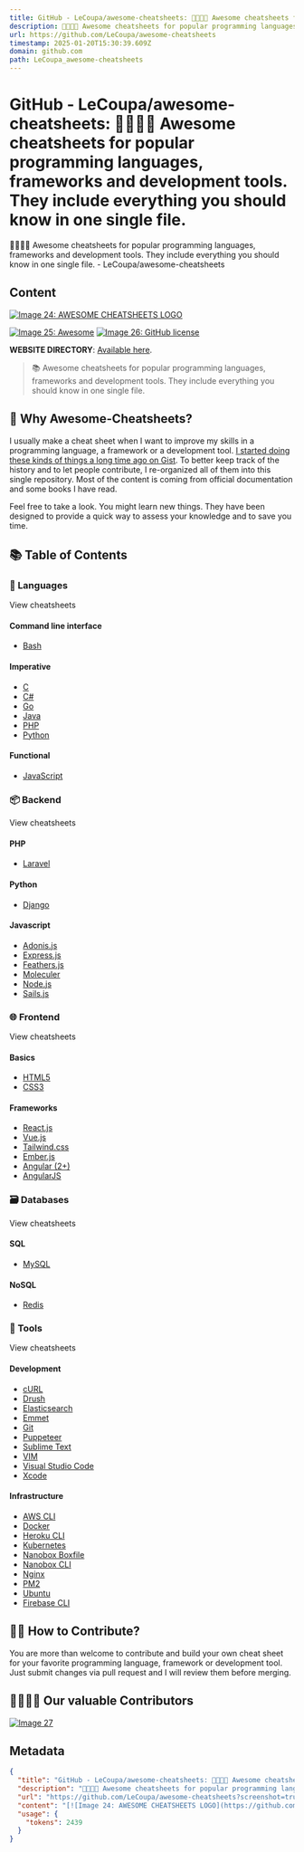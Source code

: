 ```yaml
---
title: GitHub - LeCoupa/awesome-cheatsheets: 👩‍💻👨‍💻 Awesome cheatsheets for popular programming languages, frameworks and development tools. They include everything you should know in one single file.
description: 👩‍💻👨‍💻 Awesome cheatsheets for popular programming languages, frameworks and development tools. They include everything you should know in one single file. - LeCoupa/awesome-cheatsheets
url: https://github.com/LeCoupa/awesome-cheatsheets
timestamp: 2025-01-20T15:30:39.609Z
domain: github.com
path: LeCoupa_awesome-cheatsheets
---
```


# GitHub - LeCoupa/awesome-cheatsheets: 👩‍💻👨‍💻 Awesome cheatsheets for popular programming languages, frameworks and development tools. They include everything you should know in one single file.


👩‍💻👨‍💻 Awesome cheatsheets for popular programming languages, frameworks and development tools. They include everything you should know in one single file. - LeCoupa/awesome-cheatsheets


## Content

[![Image 24: AWESOME CHEATSHEETS LOGO](https://github.com/LeCoupa/awesome-cheatsheets/raw/master/_design/cover_github@2x.png)](https://lecoupa.github.io/awesome-cheatsheets/)

[![Image 25: Awesome](https://camo.githubusercontent.com/3418ba3754faddfb88c5cbdc94c31ad670fc693c8caa59bc2806c9836acc04e4/68747470733a2f2f617765736f6d652e72652f62616467652e737667)](https://awesome.re/) [![Image 26: GitHub license](https://camo.githubusercontent.com/6581c31c16c1b13ddc2efb92e2ad69a93ddc4a92fd871ff15d401c4c6c9155a4/68747470733a2f2f696d672e736869656c64732e696f2f62616467652f6c6963656e73652d4d49542d626c75652e737667)](https://github.com/LeCoupa/awesome-cheatsheets/blob/master/LICENSE)

**WEBSITE DIRECTORY**: [Available here](https://lecoupa.github.io/awesome-cheatsheets/).

> 📚 Awesome cheatsheets for popular programming languages, frameworks and development tools. They include everything you should know in one single file.

🤔 Why Awesome-Cheatsheets?
---------------------------

[](https://github.com/LeCoupa/awesome-cheatsheets?screenshot=true#-why-awesome-cheatsheets)

I usually make a cheat sheet when I want to improve my skills in a programming language, a framework or a development tool. [I started doing these kinds of things a long time ago on Gist](https://gist.github.com/LeCoupa). To better keep track of the history and to let people contribute, I re-organized all of them into this single repository. Most of the content is coming from official documentation and some books I have read.

Feel free to take a look. You might learn new things. They have been designed to provide a quick way to assess your knowledge and to save you time.

📚 Table of Contents
--------------------

[](https://github.com/LeCoupa/awesome-cheatsheets?screenshot=true#-table-of-contents)

### 📃 Languages

[](https://github.com/LeCoupa/awesome-cheatsheets?screenshot=true#-languages)

View cheatsheets

#### Command line interface

[](https://github.com/LeCoupa/awesome-cheatsheets?screenshot=true#command-line-interface)

*   [Bash](https://github.com/LeCoupa/awesome-cheatsheets/blob/master/languages/bash.sh)

#### Imperative

[](https://github.com/LeCoupa/awesome-cheatsheets?screenshot=true#imperative)

*   [C](https://github.com/LeCoupa/awesome-cheatsheets/blob/master/languages/C.txt)
*   [C#](https://github.com/LeCoupa/awesome-cheatsheets/blob/master/languages/C%23.txt)
*   [Go](https://github.com/LeCoupa/awesome-cheatsheets/blob/master/languages/golang.md)
*   [Java](https://github.com/LeCoupa/awesome-cheatsheets/blob/master/languages/java.md)
*   [PHP](https://github.com/LeCoupa/awesome-cheatsheets/blob/master/languages/php.php)
*   [Python](https://github.com/LeCoupa/awesome-cheatsheets/blob/master/languages/python.md)

#### Functional

[](https://github.com/LeCoupa/awesome-cheatsheets?screenshot=true#functional)

*   [JavaScript](https://github.com/LeCoupa/awesome-cheatsheets/blob/master/languages/javascript.js)

### 📦 Backend

[](https://github.com/LeCoupa/awesome-cheatsheets?screenshot=true#-backend)

View cheatsheets

#### PHP

[](https://github.com/LeCoupa/awesome-cheatsheets?screenshot=true#php)

*   [Laravel](https://github.com/LeCoupa/awesome-cheatsheets/blob/master/backend/laravel.php)

#### Python

[](https://github.com/LeCoupa/awesome-cheatsheets?screenshot=true#python)

*   [Django](https://github.com/LeCoupa/awesome-cheatsheets/blob/master/backend/django.py)

#### Javascript

[](https://github.com/LeCoupa/awesome-cheatsheets?screenshot=true#javascript)

*   [Adonis.js](https://github.com/LeCoupa/awesome-cheatsheets/blob/master/backend/adonis.js)
*   [Express.js](https://github.com/LeCoupa/awesome-cheatsheets/blob/master/backend/express.js)
*   [Feathers.js](https://github.com/LeCoupa/awesome-cheatsheets/blob/master/backend/feathers.js)
*   [Moleculer](https://github.com/LeCoupa/awesome-cheatsheets/blob/master/backend/moleculer.js)
*   [Node.js](https://github.com/LeCoupa/awesome-cheatsheets/blob/master/backend/node.js)
*   [Sails.js](https://github.com/LeCoupa/awesome-cheatsheets/blob/master/backend/sails.js)

### 🌐 Frontend

[](https://github.com/LeCoupa/awesome-cheatsheets?screenshot=true#-frontend)

View cheatsheets

#### Basics

[](https://github.com/LeCoupa/awesome-cheatsheets?screenshot=true#basics)

*   [HTML5](https://github.com/LeCoupa/awesome-cheatsheets/blob/master/frontend/html5.html)
*   [CSS3](https://github.com/LeCoupa/awesome-cheatsheets/blob/master/frontend/css3.css)

#### Frameworks

[](https://github.com/LeCoupa/awesome-cheatsheets?screenshot=true#frameworks)

*   [React.js](https://github.com/LeCoupa/awesome-cheatsheets/blob/master/frontend/react.js)
*   [Vue.js](https://github.com/LeCoupa/awesome-cheatsheets/blob/master/frontend/vue.js)
*   [Tailwind.css](https://github.com/LeCoupa/awesome-cheatsheets/blob/master/frontend/tailwind.css)
*   [Ember.js](https://github.com/LeCoupa/awesome-cheatsheets/blob/master/frontend/ember.js)
*   [Angular (2+)](https://github.com/LeCoupa/awesome-cheatsheets/blob/master/frontend/angular.js)
*   [AngularJS](https://github.com/LeCoupa/awesome-cheatsheets/blob/master/frontend/angularjs.js)

### 🗃️ Databases

[](https://github.com/LeCoupa/awesome-cheatsheets?screenshot=true#%EF%B8%8F-databases)

View cheatsheets

#### SQL

[](https://github.com/LeCoupa/awesome-cheatsheets?screenshot=true#sql)

*   [MySQL](https://github.com/LeCoupa/awesome-cheatsheets/blob/master/databases/mysql.sh)

#### NoSQL

[](https://github.com/LeCoupa/awesome-cheatsheets?screenshot=true#nosql)

*   [Redis](https://github.com/LeCoupa/awesome-cheatsheets/blob/master/databases/redis.sh)

### 🔧 Tools

[](https://github.com/LeCoupa/awesome-cheatsheets?screenshot=true#-tools)

View cheatsheets

#### Development

[](https://github.com/LeCoupa/awesome-cheatsheets?screenshot=true#development)

*   [cURL](https://github.com/LeCoupa/awesome-cheatsheets/blob/master/tools/curl.sh)
*   [Drush](https://github.com/LeCoupa/awesome-cheatsheets/blob/master/tools/drush.sh)
*   [Elasticsearch](https://github.com/LeCoupa/awesome-cheatsheets/blob/master/tools/elasticsearch.js)
*   [Emmet](https://github.com/LeCoupa/awesome-cheatsheets/blob/master/tools/emmet.md)
*   [Git](https://github.com/LeCoupa/awesome-cheatsheets/blob/master/tools/git.sh)
*   [Puppeteer](https://github.com/LeCoupa/awesome-cheatsheets/blob/master/tools/puppeteer.js)
*   [Sublime Text](https://github.com/LeCoupa/awesome-cheatsheets/blob/master/tools/sublime_text.md)
*   [VIM](https://github.com/LeCoupa/awesome-cheatsheets/blob/master/tools/vim.txt)
*   [Visual Studio Code](https://github.com/LeCoupa/awesome-cheatsheets/blob/master/tools/vscode.md)
*   [Xcode](https://github.com/LeCoupa/awesome-cheatsheets/blob/master/tools/xcode.txt)

#### Infrastructure

[](https://github.com/LeCoupa/awesome-cheatsheets?screenshot=true#infrastructure)

*   [AWS CLI](https://github.com/LeCoupa/awesome-cheatsheets/blob/master/tools/aws.sh)
*   [Docker](https://github.com/LeCoupa/awesome-cheatsheets/blob/master/tools/docker.sh)
*   [Heroku CLI](https://github.com/LeCoupa/awesome-cheatsheets/blob/master/tools/heroku.sh)
*   [Kubernetes](https://github.com/LeCoupa/awesome-cheatsheets/blob/master/tools/kubernetes.md)
*   [Nanobox Boxfile](https://github.com/LeCoupa/awesome-cheatsheets/blob/master/tools/nanobox_boxfile.yml)
*   [Nanobox CLI](https://github.com/LeCoupa/awesome-cheatsheets/blob/master/tools/nanobox_cli.sh)
*   [Nginx](https://github.com/LeCoupa/awesome-cheatsheets/blob/master/tools/nginx.sh)
*   [PM2](https://github.com/LeCoupa/awesome-cheatsheets/blob/master/tools/pm2.sh)
*   [Ubuntu](https://github.com/LeCoupa/awesome-cheatsheets/blob/master/tools/ubuntu.sh)
*   [Firebase CLI](https://github.com/LeCoupa/awesome-cheatsheets/blob/master/tools/firebase_cli.md)

🙌🏼 How to Contribute?
-----------------------

[](https://github.com/LeCoupa/awesome-cheatsheets?screenshot=true#-how-to-contribute)

You are more than welcome to contribute and build your own cheat sheet for your favorite programming language, framework or development tool. Just submit changes via pull request and I will review them before merging.

👩‍💻👨‍💻 Our valuable Contributors
------------------------------------

[](https://github.com/LeCoupa/awesome-cheatsheets?screenshot=true#-our-valuable-contributors)

[![Image 27](https://camo.githubusercontent.com/6931eef62f1641110d87e069d475023ec12a108677bf5181ee642378fce6f7b6/68747470733a2f2f636f6e7472696275746f72732d696d672e7765622e6170702f696d6167653f7265706f3d4c65436f7570612f617765736f6d652d6368656174736865657473)](https://github.com/LeCoupa/awesome-cheatsheets/graphs/contributors)

## Metadata

```json
{
  "title": "GitHub - LeCoupa/awesome-cheatsheets: 👩‍💻👨‍💻 Awesome cheatsheets for popular programming languages, frameworks and development tools. They include everything you should know in one single file.",
  "description": "👩‍💻👨‍💻 Awesome cheatsheets for popular programming languages, frameworks and development tools. They include everything you should know in one single file. - LeCoupa/awesome-cheatsheets",
  "url": "https://github.com/LeCoupa/awesome-cheatsheets?screenshot=true",
  "content": "[![Image 24: AWESOME CHEATSHEETS LOGO](https://github.com/LeCoupa/awesome-cheatsheets/raw/master/_design/cover_github@2x.png)](https://lecoupa.github.io/awesome-cheatsheets/)\n\n[![Image 25: Awesome](https://camo.githubusercontent.com/3418ba3754faddfb88c5cbdc94c31ad670fc693c8caa59bc2806c9836acc04e4/68747470733a2f2f617765736f6d652e72652f62616467652e737667)](https://awesome.re/) [![Image 26: GitHub license](https://camo.githubusercontent.com/6581c31c16c1b13ddc2efb92e2ad69a93ddc4a92fd871ff15d401c4c6c9155a4/68747470733a2f2f696d672e736869656c64732e696f2f62616467652f6c6963656e73652d4d49542d626c75652e737667)](https://github.com/LeCoupa/awesome-cheatsheets/blob/master/LICENSE)\n\n**WEBSITE DIRECTORY**: [Available here](https://lecoupa.github.io/awesome-cheatsheets/).\n\n> 📚 Awesome cheatsheets for popular programming languages, frameworks and development tools. They include everything you should know in one single file.\n\n🤔 Why Awesome-Cheatsheets?\n---------------------------\n\n[](https://github.com/LeCoupa/awesome-cheatsheets?screenshot=true#-why-awesome-cheatsheets)\n\nI usually make a cheat sheet when I want to improve my skills in a programming language, a framework or a development tool. [I started doing these kinds of things a long time ago on Gist](https://gist.github.com/LeCoupa). To better keep track of the history and to let people contribute, I re-organized all of them into this single repository. Most of the content is coming from official documentation and some books I have read.\n\nFeel free to take a look. You might learn new things. They have been designed to provide a quick way to assess your knowledge and to save you time.\n\n📚 Table of Contents\n--------------------\n\n[](https://github.com/LeCoupa/awesome-cheatsheets?screenshot=true#-table-of-contents)\n\n### 📃 Languages\n\n[](https://github.com/LeCoupa/awesome-cheatsheets?screenshot=true#-languages)\n\nView cheatsheets\n\n#### Command line interface\n\n[](https://github.com/LeCoupa/awesome-cheatsheets?screenshot=true#command-line-interface)\n\n*   [Bash](https://github.com/LeCoupa/awesome-cheatsheets/blob/master/languages/bash.sh)\n\n#### Imperative\n\n[](https://github.com/LeCoupa/awesome-cheatsheets?screenshot=true#imperative)\n\n*   [C](https://github.com/LeCoupa/awesome-cheatsheets/blob/master/languages/C.txt)\n*   [C#](https://github.com/LeCoupa/awesome-cheatsheets/blob/master/languages/C%23.txt)\n*   [Go](https://github.com/LeCoupa/awesome-cheatsheets/blob/master/languages/golang.md)\n*   [Java](https://github.com/LeCoupa/awesome-cheatsheets/blob/master/languages/java.md)\n*   [PHP](https://github.com/LeCoupa/awesome-cheatsheets/blob/master/languages/php.php)\n*   [Python](https://github.com/LeCoupa/awesome-cheatsheets/blob/master/languages/python.md)\n\n#### Functional\n\n[](https://github.com/LeCoupa/awesome-cheatsheets?screenshot=true#functional)\n\n*   [JavaScript](https://github.com/LeCoupa/awesome-cheatsheets/blob/master/languages/javascript.js)\n\n### 📦 Backend\n\n[](https://github.com/LeCoupa/awesome-cheatsheets?screenshot=true#-backend)\n\nView cheatsheets\n\n#### PHP\n\n[](https://github.com/LeCoupa/awesome-cheatsheets?screenshot=true#php)\n\n*   [Laravel](https://github.com/LeCoupa/awesome-cheatsheets/blob/master/backend/laravel.php)\n\n#### Python\n\n[](https://github.com/LeCoupa/awesome-cheatsheets?screenshot=true#python)\n\n*   [Django](https://github.com/LeCoupa/awesome-cheatsheets/blob/master/backend/django.py)\n\n#### Javascript\n\n[](https://github.com/LeCoupa/awesome-cheatsheets?screenshot=true#javascript)\n\n*   [Adonis.js](https://github.com/LeCoupa/awesome-cheatsheets/blob/master/backend/adonis.js)\n*   [Express.js](https://github.com/LeCoupa/awesome-cheatsheets/blob/master/backend/express.js)\n*   [Feathers.js](https://github.com/LeCoupa/awesome-cheatsheets/blob/master/backend/feathers.js)\n*   [Moleculer](https://github.com/LeCoupa/awesome-cheatsheets/blob/master/backend/moleculer.js)\n*   [Node.js](https://github.com/LeCoupa/awesome-cheatsheets/blob/master/backend/node.js)\n*   [Sails.js](https://github.com/LeCoupa/awesome-cheatsheets/blob/master/backend/sails.js)\n\n### 🌐 Frontend\n\n[](https://github.com/LeCoupa/awesome-cheatsheets?screenshot=true#-frontend)\n\nView cheatsheets\n\n#### Basics\n\n[](https://github.com/LeCoupa/awesome-cheatsheets?screenshot=true#basics)\n\n*   [HTML5](https://github.com/LeCoupa/awesome-cheatsheets/blob/master/frontend/html5.html)\n*   [CSS3](https://github.com/LeCoupa/awesome-cheatsheets/blob/master/frontend/css3.css)\n\n#### Frameworks\n\n[](https://github.com/LeCoupa/awesome-cheatsheets?screenshot=true#frameworks)\n\n*   [React.js](https://github.com/LeCoupa/awesome-cheatsheets/blob/master/frontend/react.js)\n*   [Vue.js](https://github.com/LeCoupa/awesome-cheatsheets/blob/master/frontend/vue.js)\n*   [Tailwind.css](https://github.com/LeCoupa/awesome-cheatsheets/blob/master/frontend/tailwind.css)\n*   [Ember.js](https://github.com/LeCoupa/awesome-cheatsheets/blob/master/frontend/ember.js)\n*   [Angular (2+)](https://github.com/LeCoupa/awesome-cheatsheets/blob/master/frontend/angular.js)\n*   [AngularJS](https://github.com/LeCoupa/awesome-cheatsheets/blob/master/frontend/angularjs.js)\n\n### 🗃️ Databases\n\n[](https://github.com/LeCoupa/awesome-cheatsheets?screenshot=true#%EF%B8%8F-databases)\n\nView cheatsheets\n\n#### SQL\n\n[](https://github.com/LeCoupa/awesome-cheatsheets?screenshot=true#sql)\n\n*   [MySQL](https://github.com/LeCoupa/awesome-cheatsheets/blob/master/databases/mysql.sh)\n\n#### NoSQL\n\n[](https://github.com/LeCoupa/awesome-cheatsheets?screenshot=true#nosql)\n\n*   [Redis](https://github.com/LeCoupa/awesome-cheatsheets/blob/master/databases/redis.sh)\n\n### 🔧 Tools\n\n[](https://github.com/LeCoupa/awesome-cheatsheets?screenshot=true#-tools)\n\nView cheatsheets\n\n#### Development\n\n[](https://github.com/LeCoupa/awesome-cheatsheets?screenshot=true#development)\n\n*   [cURL](https://github.com/LeCoupa/awesome-cheatsheets/blob/master/tools/curl.sh)\n*   [Drush](https://github.com/LeCoupa/awesome-cheatsheets/blob/master/tools/drush.sh)\n*   [Elasticsearch](https://github.com/LeCoupa/awesome-cheatsheets/blob/master/tools/elasticsearch.js)\n*   [Emmet](https://github.com/LeCoupa/awesome-cheatsheets/blob/master/tools/emmet.md)\n*   [Git](https://github.com/LeCoupa/awesome-cheatsheets/blob/master/tools/git.sh)\n*   [Puppeteer](https://github.com/LeCoupa/awesome-cheatsheets/blob/master/tools/puppeteer.js)\n*   [Sublime Text](https://github.com/LeCoupa/awesome-cheatsheets/blob/master/tools/sublime_text.md)\n*   [VIM](https://github.com/LeCoupa/awesome-cheatsheets/blob/master/tools/vim.txt)\n*   [Visual Studio Code](https://github.com/LeCoupa/awesome-cheatsheets/blob/master/tools/vscode.md)\n*   [Xcode](https://github.com/LeCoupa/awesome-cheatsheets/blob/master/tools/xcode.txt)\n\n#### Infrastructure\n\n[](https://github.com/LeCoupa/awesome-cheatsheets?screenshot=true#infrastructure)\n\n*   [AWS CLI](https://github.com/LeCoupa/awesome-cheatsheets/blob/master/tools/aws.sh)\n*   [Docker](https://github.com/LeCoupa/awesome-cheatsheets/blob/master/tools/docker.sh)\n*   [Heroku CLI](https://github.com/LeCoupa/awesome-cheatsheets/blob/master/tools/heroku.sh)\n*   [Kubernetes](https://github.com/LeCoupa/awesome-cheatsheets/blob/master/tools/kubernetes.md)\n*   [Nanobox Boxfile](https://github.com/LeCoupa/awesome-cheatsheets/blob/master/tools/nanobox_boxfile.yml)\n*   [Nanobox CLI](https://github.com/LeCoupa/awesome-cheatsheets/blob/master/tools/nanobox_cli.sh)\n*   [Nginx](https://github.com/LeCoupa/awesome-cheatsheets/blob/master/tools/nginx.sh)\n*   [PM2](https://github.com/LeCoupa/awesome-cheatsheets/blob/master/tools/pm2.sh)\n*   [Ubuntu](https://github.com/LeCoupa/awesome-cheatsheets/blob/master/tools/ubuntu.sh)\n*   [Firebase CLI](https://github.com/LeCoupa/awesome-cheatsheets/blob/master/tools/firebase_cli.md)\n\n🙌🏼 How to Contribute?\n-----------------------\n\n[](https://github.com/LeCoupa/awesome-cheatsheets?screenshot=true#-how-to-contribute)\n\nYou are more than welcome to contribute and build your own cheat sheet for your favorite programming language, framework or development tool. Just submit changes via pull request and I will review them before merging.\n\n👩‍💻👨‍💻 Our valuable Contributors\n------------------------------------\n\n[](https://github.com/LeCoupa/awesome-cheatsheets?screenshot=true#-our-valuable-contributors)\n\n[![Image 27](https://camo.githubusercontent.com/6931eef62f1641110d87e069d475023ec12a108677bf5181ee642378fce6f7b6/68747470733a2f2f636f6e7472696275746f72732d696d672e7765622e6170702f696d6167653f7265706f3d4c65436f7570612f617765736f6d652d6368656174736865657473)](https://github.com/LeCoupa/awesome-cheatsheets/graphs/contributors)",
  "usage": {
    "tokens": 2439
  }
}
```
